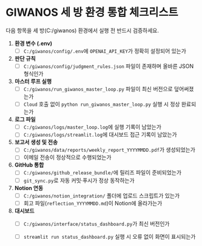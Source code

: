 # GIWANOS 세 방 환경 통합 체크리스트

다음 항목을 세 방(C:/giwanos) 환경에서 실행 전 반드시 검증하세요.

1. **환경 변수 (.env)**
   - [ ] `C:/giwanos/config/.env`에 `OPENAI_API_KEY`가 정확히 설정되어 있는가

2. **판단 규칙**
   - [ ] `C:/giwanos/config/judgment_rules.json` 파일이 존재하며 올바른 JSON 형식인가

3. **마스터 루프 실행**
   - [ ] `C:/giwanos/run_giwanos_master_loop.py` 파일이 최신 버전으로 덮어써졌는가
   - [ ] `Cloud` 호출 없이 `python run_giwanos_master_loop.py` 실행 시 정상 완료되는가

4. **로그 파일**
   - [ ] `C:/giwanos/logs/master_loop.log`에 실행 기록이 남았는가
   - [ ] `C:/giwanos/logs/streamlit.log`에 대시보드 접근 기록이 남았는가

5. **보고서 생성 및 전송**
   - [ ] `C:/giwanos/data/reports/weekly_report_YYYYMMDD.pdf`가 생성되었는가
   - [ ] 이메일 전송이 정상적으로 수행되었는가

6. **GitHub 통합**
   - [ ] `C:/giwanos/github_release_bundle/`에 릴리즈 파일이 준비되었는가
   - [ ] `git_sync.py`로 자동 커밋·푸시가 정상 동작하는가

7. **Notion 연동**
   - [ ] `C:/giwanos/notion_integration/` 폴더에 업로드 스크립트가 있는가
   - [ ] 회고 파일(`reflection_YYYYMMDD.md`)이 Notion에 올라가는가

8. **대시보드**
   - [ ] `C:/giwanos/interface/status_dashboard.py`가 최신 버전인가
   - [ ] `streamlit run status_dashboard.py` 실행 시 오류 없이 화면이 표시되는가

